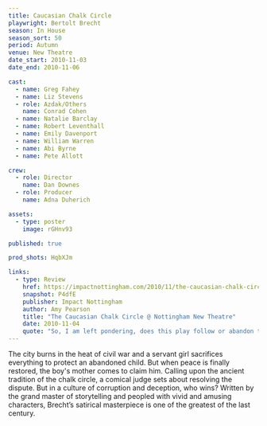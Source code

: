 ```yaml
---
title: Caucasian Chalk Circle
playwright: Bertolt Brecht
season: In House
season_sort: 50
period: Autumn
venue: New Theatre
date_start: 2010-11-03
date_end: 2010-11-06

cast:
  - name: Greg Fahey
  - name: Liz Stevens
  - role: Azdak/Others
    name: Conrad Cohen
  - name: Natalie Barclay
  - name: Robert Leventhall
  - name: Emily Davenport
  - name: William Warren
  - name: Abi Byrne
  - name: Pete Allott

crew:
  - role: Director
    name: Dan Downes
  - role: Producer
    name: Adna Duherich

assets:
  - type: poster
    image: rGHnv93

published: true

prod_shots: HqbXJm

links:
  - type: Review
    href: https://impactnottingham.com/2010/11/the-caucasian-chalk-circle-the-new-theatre-2/
    snapshot: P4dfE
    publisher: Impact Nottingham
    author: Amy Pearson
    title: "The Caucasian Chalk Circle @ Nottingham New Theatre"
    date: 2010-11-04
    quote: "So, I am left pondering, does this play follow or abandon typical Brechtian style? One thing I don’t need to question however was my enjoyment of it. My recommendation: go and see it, it will definitely give you a few things to think about."
---
```


The city burns in the heat of civil war and a servant girl sacrifices everything to protect an abandoned child. But when peace is finally restored, the boy's mother comes to claim him. Calling upon the ancient tradition of the chalk circle, a comical judge sets about resolving the dispute. But in a culture of corruption and deception, who wins?
Written by the grand master of storytelling and peopled with vivid and amusing characters, Brecht’s satirical masterpiece is one of the greatest of the last century.
